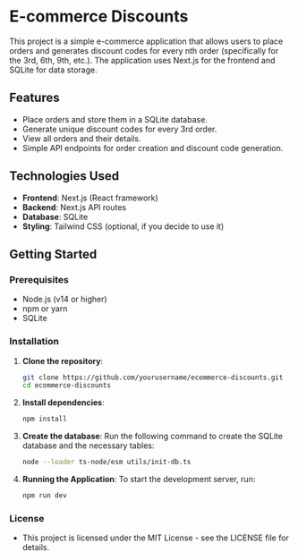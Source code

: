 # E-commerce Discounts

This project is a simple e-commerce application that allows users to place orders and generates discount codes for every nth order (specifically for the 3rd, 6th, 9th, etc.). The application uses Next.js for the frontend and SQLite for data storage.

## Features

- Place orders and store them in a SQLite database.
- Generate unique discount codes for every 3rd order.
- View all orders and their details.
- Simple API endpoints for order creation and discount code generation.

## Technologies Used

- **Frontend**: Next.js (React framework)
- **Backend**: Next.js API routes
- **Database**: SQLite
- **Styling**: Tailwind CSS (optional, if you decide to use it)

## Getting Started

### Prerequisites

- Node.js (v14 or higher)
- npm or yarn
- SQLite

### Installation

1. **Clone the repository**:

   ```bash
   git clone https://github.com/yourusername/ecommerce-discounts.git
   cd ecommerce-discounts

2. **Install dependencies**:
    ```bash
    npm install

3. **Create the database**:
    Run the following command to create the SQLite database and the necessary tables:
    ```bash
    node --loader ts-node/esm utils/init-db.ts

4. **Running the Application**:
    To start the development server, run:
    ```bash
    npm run dev

### License
- This project is licensed under the MIT License - see the LICENSE file for details.